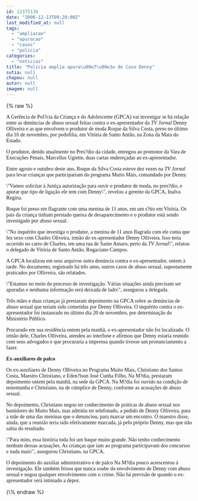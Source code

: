 ```yaml
---
id: 12375130
date: "2006-12-13T09:20:00Z"
last_modified_at: null
tags:
  - "ampliacao"
  - "apuracao"
  - "casos"
  - "policia"
categories:
  - "noticias"
title: "Policia amplia apura\u00e7\u00e3o do Caso Denny"
sutia: null
chapeu: null
autor: null
imagem: null
---
```

{\% raw %}
<p><P><FONT face=Verdana>A Gerência de Pol?cia da Criança e do Adolescente (GPCA) vai investigar se há relação entre as denúncias de abuso sexual feitas contra o ex-apresentador da <I>TV Jornal</I> Denny Olliveira e as que envolvem o produtor de moda Roque da Silva Costa, preso no último dia 16 de novembro, por pedofilia, em Vitória de Santo Antão, na Zona da Mata do Estado. </FONT></P></p>
<p><P><FONT face=Verdana>O produtor, detido atualmente no Pres?dio da cidade, entregou ao promotor da Vara de Execuções Penais, Marcellus Ugiette, duas cartas endereçadas ao ex-apresentador. </FONT></P></p>
<p><P><FONT face=Verdana>Entre agosto e outubro deste ano, Roque da Silva Costa esteve dez vezes na <I>TV Jornal </I>para levar crianças que participariam do programa Muito Mais, comandado por Denny. </FONT></P></p>
<p><P><FONT face=Verdana>\"Vamos solicitar à Justiça autorização para ouvir o produtor de moda, no pres?dio, e apurar que tipo de ligação ele tem com Denny\", revelou a gerente da GPCA, Inalva Regina. </FONT></P></p>
<p><P><FONT face=Verdana>Roque foi preso em flagrante com uma menina de 11 anos, em um s?tio em Vitória. Os pais da criança tinham prestado queixa de desaparecimento e o produtor está sendo investigado por abuso sexual. </FONT></P></p>
<p><P><FONT face=Verdana>\"No inquérito que investiga o produtor, a menina de 11 anos flagrada com ele conta que fez sexo com Charles Oliveira, irmão do ex-apresentador Denny Olliveira. Isso teria ocorrido no carro de Charles, em uma rua de Santo Amaro, perto da <I>TV Jornal</I>\", relatou o delegado de Vitória de Santo Antão, Rogaciano Campos. </FONT></P></p>
<p><P><FONT face=Verdana>A GPCA localizou em seus arquivos outra denúncia contra o ex-apresentador, ontem à tarde. No documento, registrado há três anos, outros casos de abuso sexual, supostamente praticados por Olliveira, são relatados. </FONT></P></p>
<p><P><FONT face=Verdana>\"Estamos no meio do processo de investigação. Várias situações ainda precisam ser apuradas e nenhuma informação será deixada de lado\", assegurou a delegada. </FONT></P></p>
<p><P><FONT face=Verdana>Três mães e duas crianças já prestaram depoimento na GPCA sobre as denúncias de abuso sexual que teriam sido cometidas por Denny Olliveira. O inquérito contra o ex-apresentador foi instaurado no último dia 20 de novembro, por determinação do Ministério Público. </FONT></P></p>
<p><P><FONT face=Verdana>Procurado em sua residência ontem pela manhã, o ex-apresentador não foi localizado. O irmão dele, Charles Olliveira, atendeu ao interfone e afirmou que Denny estaria reunido com seus advogados e que procuraria a imprensa quando tivesse um pronunciamento a fazer. </FONT></P></p>
<p><P><STRONG><FONT face=Verdana>Ex-auxiliares de palco</FONT></STRONG></P></p>
<p><P><FONT face=Verdana>Os ex-auxiliares de Denny Olliveira no Programa Muito Mais, Christiano dos Santos Costa, Maestro Christiano, e Eden?lson José Cunha Filho, Na M?dia, prestaram depoimento ontem pela manhã, na sede da GPCA. Na M?dia foi ouvido na condição de testemunha e Christiano, na de cúmplice de Denny, conforme as acusações de abuso sexual. </FONT></P></p>
<p><P><FONT face=Verdana>No depoimento, Christiano negou ter conhecimento de práticas de abuso sexual nos bastidores do Muito Mais, mas admitiu ter telefonado, a pedido de Denny Olliveira, para a mãe de uma das meninas que o denunciou, para marcar um encontro. O maestro disse, ainda, que a reunião teria sido efetivamente marcada, já pelo próprio Denny, mas que não sabia do resultado. </FONT></P></p>
<p><P><FONT face=Verdana>\"Para mim, essa história toda foi um baque muito grande. Não tenho conhecimento nenhum dessas acusações. As crianças que iam ao programa participavam dos concursos e nada mais\", assegurou Christiano, na GPCA. </FONT></P></p>
<p><P><FONT face=Verdana>O depoimento do auxiliar administrativo e de palco Na M?dia pouco acrescentou à investigação. Ele também frisou que nunca soube do envolvimento de Denny com abuso sexual e negou qualquer envolvimento com o crime. Não há previsão de quando o ex-apresentador será intimado a depor. </FONT></P> </p>
{\% endraw %}